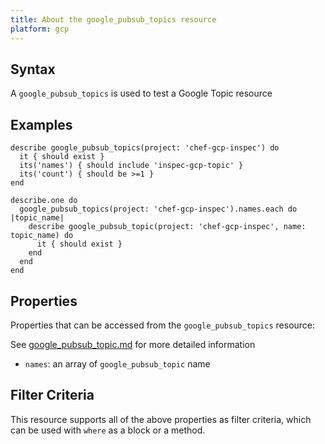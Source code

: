 ```yaml
---
title: About the google_pubsub_topics resource
platform: gcp
---
```


## Syntax
A `google_pubsub_topics` is used to test a Google Topic resource

## Examples
```
describe google_pubsub_topics(project: 'chef-gcp-inspec') do
  it { should exist }
  its('names') { should include 'inspec-gcp-topic' }
  its('count') { should be >=1 }
end

describe.one do
  google_pubsub_topics(project: 'chef-gcp-inspec').names.each do |topic_name|
    describe google_pubsub_topic(project: 'chef-gcp-inspec', name: topic_name) do
      it { should exist }
    end
  end
end
```

## Properties
Properties that can be accessed from the `google_pubsub_topics` resource:

See [google_pubsub_topic.md](google_pubsub_topic.md) for more detailed information
  * `names`: an array of `google_pubsub_topic` name

## Filter Criteria
This resource supports all of the above properties as filter criteria, which can be used
with `where` as a block or a method.
